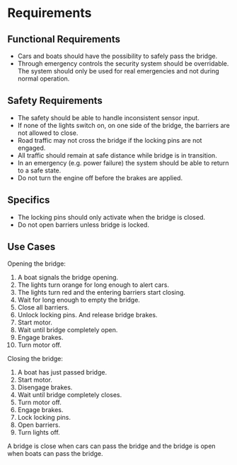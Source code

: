 Requirements
============

Functional Requirements
-----------------------
* Cars and boats should have the possibility to safely pass the bridge.
* Through emergency controls the security system should be overridable.
	The system should only be used for real emergencies and not during normal operation.


Safety Requirements
-------------------
* The safety should be able to handle inconsistent sensor input.
* If none of the lights switch on, on one side of the bridge, the barriers are not allowed to close.
* Road traffic may not cross the bridge if the locking pins are not engaged.
* All traffic should remain at safe distance while bridge is in transition.
* In an emergency (e.g. power failure) the system should be able to return to a safe state.
* Do not turn the engine off before the brakes are applied.

Specifics
--------
* The locking pins should only activate when the bridge is closed.
* Do not open barriers unless bridge is locked.


Use Cases
---------
Opening the bridge:

1. A boat signals the bridge opening.
2. The lights turn orange for long enough to alert cars.
3. The lights turn red and the entering barriers start closing.
4. Wait for long enough to empty the bridge.
5. Close all barriers.
6. Unlock locking pins. And release bridge brakes.
7. Start motor.
8. Wait until bridge completely open.
9. Engage brakes.
10. Turn motor off.

Closing the bridge:

1. A boat has just passed bridge.
2. Start motor.
3. Disengage brakes.
4. Wait until bridge completely closes.
5. Turn motor off.
6. Engage brakes.
7. Lock locking pins.
8. Open barriers.
9. Turn lights off.


A bridge is close when cars can pass the bridge and the bridge is open when boats can pass the bridge.

